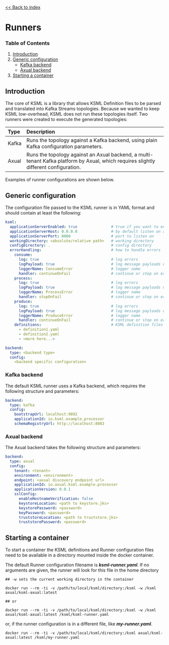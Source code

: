 [<< Back to index](index.md)

# Runners

### Table of Contents
1. [Introduction](#introduction)
2. [Generic configuration](#generic-configuration)
    * [Kafka backend](#kafka-backend)
    * [Axual backend](#axual-backend)
3. [Starting a container](#starting-a-container)

## Introduction

The core of KSML is a library that allows KSML Definition files to be parsed and translated into Kafka Streams topologies. Because we wanted to keep KSML low-overhead, KSML does not run these topologies itself. Two runners were created to execute the generated topologies:

|Type|Description
|:---|:---
|Kafka|Runs the topology against a Kafka backend, using plain Kafka configuration parameters.
|Axual|Runs the topology against an Axual backend, a multi-tenant Kafka platform by Axual, which requires slightly different configuration.

Examples of runner configurations are shown below.

## Generic configuration

The configuration file passed to the KSML runner is in YAML format and should contain at least the following:

```yaml
ksml:
  applicationServerEnabled: true               # true if you want to enable REST querying of state stores
  applicationServerHost: 0.0.0.0               # by default listen on all interfaces
  applicationServerPort: 8080                  # port to listen on
  workingDirectory: <absolute/relative path>   # working directory
  configDirectory: .                           # config directory
  errorHandling:                               # how to handle errors
    consume:
      log: true                                # log errors
      logPayload: true                         # log message payloads upon error
      loggerName: ConsumeError                 # logger name
      handler: continueOnFail                  # continue or stop on error
    process:
      log: true                                # log errors
      logPayload: true                         # log message payloads upon error
      loggerName: ProcessError                 # logger name
      handler: stopOnFail                      # continue or stop on error
    produce:
      log: true                                # log errors
      logPayload: true                         # log message payloads upon error
      loggerName: ProduceError                 # logger name
      handler: continueOnFail                  # continue or stop on error
    definitions:                               # KSML definition files from the working directory
      - definition1.yaml
      - definition2.yaml
      - <more here...>

backend:
  type: <backend type>
  config:
    <backend specific configuration>
```

### Kafka backend

The default KSML runner uses a Kafka backend, which requires the following structure and parameters:

```yaml
backend:
  type: kafka
  config:
    bootstrapUrl: localhost:9092
    applicationId: io.ksml.example.processor
    schemaRegistryUrl: http://localhost:8083
```

### Axual backend

The Axual backend takes the following structure and parameters:

```yaml
backend:
  type: axual
  config:
    tenant: <tenant>
    environment: <environment>
    endpoint: <axual discovery endpoint url>
    applicationId: io.axual.ksml.example.processor
    applicationVersion: 0.0.1
    sslConfig:
      enableHostnameVerification: false
      keystoreLocation: <path to keystore.jks>
      keystorePassword: <password>
      keyPassword: <password>
      truststoreLocation: <path to truststore.jks>
      truststorePassword: <password>
```

## Starting a container
To start a container the KSML definitions and Runner configuration files need to be available in a directory mounted inside the docker container.

The default Runner configuration filename is **_ksml-runner.yaml_**.
If no arguments are given, the runner will look for this file in the home directory

```
## -w sets the current working directory in the container

docker run --rm -ti -v /path/to/local/ksml/directory:/ksml -w /ksml axual/ksml-axual:latest

## or

docker run --rm -ti -v /path/to/local/ksml/directory:/ksml -w /ksml axual/ksml-axual:latest /ksml/ksml-runner.yaml
```

or, if the runner configuration is in a different file, like **_my-runner.yaml_**.

```
docker run --rm -ti -v /path/to/local/ksml/directory:/ksml axual/ksml-axual:latest /ksml/my-runner.yaml
```
